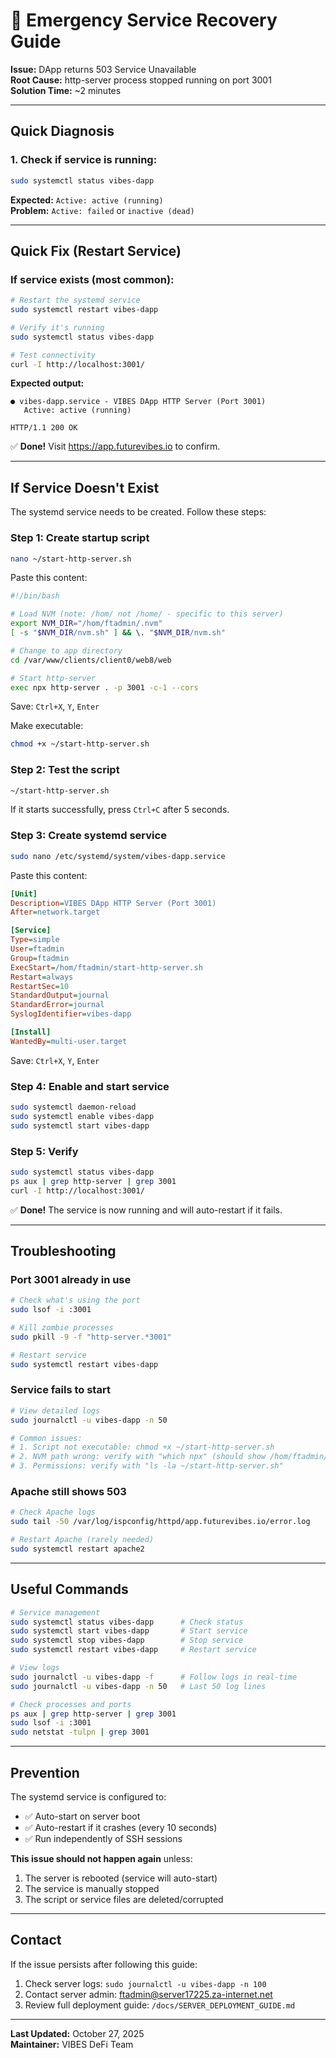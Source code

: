 # 🚨 Emergency Service Recovery Guide

**Issue:** DApp returns 503 Service Unavailable  
**Root Cause:** http-server process stopped running on port 3001  
**Solution Time:** ~2 minutes

---

## Quick Diagnosis

### 1. Check if service is running:

```bash
sudo systemctl status vibes-dapp
```

**Expected:** `Active: active (running)`  
**Problem:** `Active: failed` or `inactive (dead)`

---

## Quick Fix (Restart Service)

### If service exists (most common):

```bash
# Restart the systemd service
sudo systemctl restart vibes-dapp

# Verify it's running
sudo systemctl status vibes-dapp

# Test connectivity
curl -I http://localhost:3001/
```

**Expected output:**
```
● vibes-dapp.service - VIBES DApp HTTP Server (Port 3001)
   Active: active (running)

HTTP/1.1 200 OK
```

✅ **Done!** Visit https://app.futurevibes.io to confirm.

---

## If Service Doesn't Exist

The systemd service needs to be created. Follow these steps:

### Step 1: Create startup script

```bash
nano ~/start-http-server.sh
```

Paste this content:

```bash
#!/bin/bash

# Load NVM (note: /hom/ not /home/ - specific to this server)
export NVM_DIR="/hom/ftadmin/.nvm"
[ -s "$NVM_DIR/nvm.sh" ] && \. "$NVM_DIR/nvm.sh"

# Change to app directory
cd /var/www/clients/client0/web8/web

# Start http-server
exec npx http-server . -p 3001 -c-1 --cors
```

Save: `Ctrl+X`, `Y`, `Enter`

Make executable:
```bash
chmod +x ~/start-http-server.sh
```

### Step 2: Test the script

```bash
~/start-http-server.sh
```

If it starts successfully, press `Ctrl+C` after 5 seconds.

### Step 3: Create systemd service

```bash
sudo nano /etc/systemd/system/vibes-dapp.service
```

Paste this content:

```ini
[Unit]
Description=VIBES DApp HTTP Server (Port 3001)
After=network.target

[Service]
Type=simple
User=ftadmin
Group=ftadmin
ExecStart=/hom/ftadmin/start-http-server.sh
Restart=always
RestartSec=10
StandardOutput=journal
StandardError=journal
SyslogIdentifier=vibes-dapp

[Install]
WantedBy=multi-user.target
```

Save: `Ctrl+X`, `Y`, `Enter`

### Step 4: Enable and start service

```bash
sudo systemctl daemon-reload
sudo systemctl enable vibes-dapp
sudo systemctl start vibes-dapp
```

### Step 5: Verify

```bash
sudo systemctl status vibes-dapp
ps aux | grep http-server | grep 3001
curl -I http://localhost:3001/
```

✅ **Done!** The service is now running and will auto-restart if it fails.

---

## Troubleshooting

### Port 3001 already in use

```bash
# Check what's using the port
sudo lsof -i :3001

# Kill zombie processes
sudo pkill -9 -f "http-server.*3001"

# Restart service
sudo systemctl restart vibes-dapp
```

### Service fails to start

```bash
# View detailed logs
sudo journalctl -u vibes-dapp -n 50

# Common issues:
# 1. Script not executable: chmod +x ~/start-http-server.sh
# 2. NVM path wrong: verify with "which npx" (should show /hom/ftadmin/.nvm/...)
# 3. Permissions: verify with "ls -la ~/start-http-server.sh"
```

### Apache still shows 503

```bash
# Check Apache logs
sudo tail -50 /var/log/ispconfig/httpd/app.futurevibes.io/error.log

# Restart Apache (rarely needed)
sudo systemctl restart apache2
```

---

## Useful Commands

```bash
# Service management
sudo systemctl status vibes-dapp      # Check status
sudo systemctl start vibes-dapp       # Start service
sudo systemctl stop vibes-dapp        # Stop service
sudo systemctl restart vibes-dapp     # Restart service

# View logs
sudo journalctl -u vibes-dapp -f      # Follow logs in real-time
sudo journalctl -u vibes-dapp -n 50   # Last 50 log lines

# Check processes and ports
ps aux | grep http-server | grep 3001
sudo lsof -i :3001
sudo netstat -tulpn | grep 3001
```

---

## Prevention

The systemd service is configured to:
- ✅ Auto-start on server boot
- ✅ Auto-restart if it crashes (every 10 seconds)
- ✅ Run independently of SSH sessions

**This issue should not happen again** unless:
1. The server is rebooted (service will auto-start)
2. The service is manually stopped
3. The script or service files are deleted/corrupted

---

## Contact

If the issue persists after following this guide:
1. Check server logs: `sudo journalctl -u vibes-dapp -n 100`
2. Contact server admin: ftadmin@server17225.za-internet.net
3. Review full deployment guide: `/docs/SERVER_DEPLOYMENT_GUIDE.md`

---

**Last Updated:** October 27, 2025  
**Maintainer:** VIBES DeFi Team

